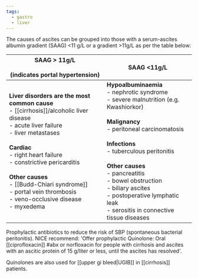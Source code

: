 ```yaml
---
tags:
  - gastro
  - liver
---
```

The causes of ascites can be grouped into those with a serum-ascites albumin gradient (SAAG) <11 g/L or a gradient >11g/L as per the table below:

| SAAG > 11g/L<br><br>(indicates portal hypertension)                                                                                                                                                                                                                                                                                            | SAAG <11g/L                                                                                                                                                                                                                                                                                                                                                           |
| ---------------------------------------------------------------------------------------------------------------------------------------------------------------------------------------------------------------------------------------------------------------------------------------------------------------------------------------------- | --------------------------------------------------------------------------------------------------------------------------------------------------------------------------------------------------------------------------------------------------------------------------------------------------------------------------------------------------------------------- |
| **Liver disorders are the most common cause**<br>- [[cirrhosis]]/alcoholic liver disease<br>- acute liver failure<br>- liver metastases<br><br>**Cardiac**<br>- right heart failure<br>- constrictive pericarditis<br><br>**Other causes**<br>- [[Budd-Chiari syndrome]]<br>- portal vein thrombosis<br>- veno-occlusive disease<br>- myxedema | **Hypoalbuminaemia**<br>- nephrotic syndrome<br>- severe malnutrition (e.g. Kwashiorkor)<br><br>**Malignancy**<br>- peritoneal carcinomatosis<br><br>**Infections**<br>- tuberculous peritonitis<br><br>**Other causes**<br>- pancreatitis<br>- bowel obstruction<br>- biliary ascites<br>- postoperative lymphatic leak<br>- serositis in connective tissue diseases |

Prophylactic antibiotics to reduce the risk of SBP (spontaneous bacterial peritonitis). NICE recommend: 'Offer prophylactic Quinolone: Oral [[ciprofloxacin]] #abx or norfloxacin for people with cirrhosis and ascites with an ascitic protein of 15 g/liter or less, until the ascites has resolved'.

Quinolones are also used for [[upper gi bleed|UGIB]] in [[cirrhosis]] patients.